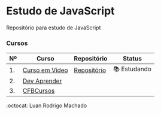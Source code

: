 # Estudo de JavaScript
 Repositório para estudo de JavaScript
 
### Cursos
|Nº|Curso                                   |Repositório                          |Status                        |
|--|----------------------------------------|-------------------------------------|------------------------------|
|1.|[Curso em Vídeo](https://bit.ly/2ybLjVn)|[Repositório](https://bit.ly/3bbcJJF)|:books: Estudando             |
|2.|[Dev Aprender](https://bit.ly/2RE07Tr)  |                                     |                              |
|3.|[CFBCursos](https://bit.ly/2z2nn7m)     |                                     |                              |

:octocat: Luan Rodrigo Machado
